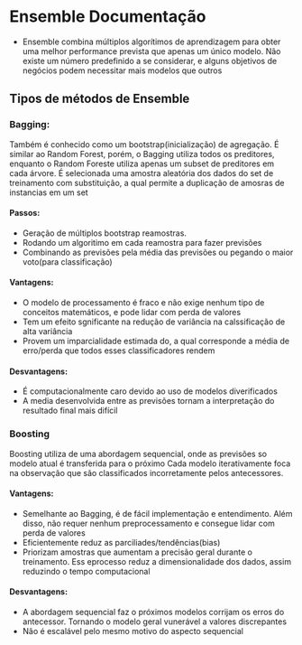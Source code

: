 # Ensemble Documentação

- Ensemble combina múltiplos algorítimos de aprendizagem  para obter uma  melhor performance prevista que apenas um único modelo. Não existe um número predefinido a se considerar, e alguns objetivos de negócios podem necessitar mais modelos que outros

## Tipos de métodos de Ensemble

### Bagging:
Também é conhecido como um bootstrap(inicialização) de agregação. É similar ao Random Forest, porém, o Bagging utiliza todos os preditores, enquanto o Random Foreste utiliza apenas um subset de preditores em cada árvore.
É selecionada uma amostra aleatória dos dados do set de treinamento com substituição, a qual permite a duplicação de amosras de instancias em um set
#### Passos:
- Geração de múltiplos bootstrap reamostras.
- Rodando um algoritimo em cada reamostra para fazer previsões
- Combinando as previsões pela média das previsões ou pegando o maior voto(para classificação)
#### Vantagens:
- O modelo de processamento é fraco e  não exige nenhum tipo de conceitos matemáticos, e pode lidar com perda de valores
- Tem um efeito sgnificante na redução de variância na calssificação de alta variância
- Provem um imparcialidade estimada do, a qual corresponde a média de erro/perda que todos esses classificadores rendem
#### Desvantagens:
- É computacionalmente caro devido ao uso de modelos diverificados
- A media desenvolvida entre as  previsões tornam a interpretação do resultado final mais difícil
### Boosting
Boosting utiliza de uma abordagem sequencial, onde as previsões so modelo atual é transferida para o próximo
Cada modelo iterativamente foca na observação que são classificados incorretamente pelos antecessores.
#### Vantagens:
- Semelhante ao Bagging, é de fácil implementação e entendimento. Além disso, não requer nenhum preprocessamento e consegue lidar com perda de valores
- Eficientemente reduz as parciliades/tendências(bias)
- Priorizam amostras que aumentam a precisão geral durante o treinamento. Ess eprocesso reduz a dimensionalidade dos dados, assim reduzindo o tempo computacional
#### Desvantagens:
- A abordagem sequencial faz o próximos modelos corrijam os erros do antecessor. Tornando o modelo geral vunerável a valores discrepantes
- Não é escalável pelo mesmo motivo do aspecto sequencial

